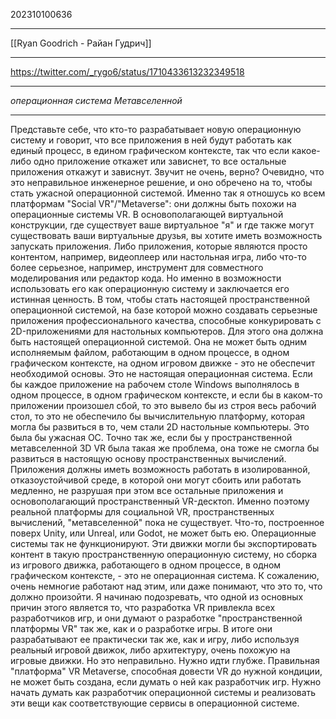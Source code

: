 202310100636
***
[[Ryan Goodrich - Райан Гудрич]]
***
https://twitter.com/_rygo6/status/1710433613232349518
***
*операционная система Метавселенной*
***
Представьте себе, что кто-то разрабатывает новую операционную систему и говорит, что все приложения в ней будут работать как единый процесс, в едином графическом контексте, так что если какое-либо одно приложение откажет или зависнет, то все остальные приложения откажут и зависнут. 
Звучит не очень, верно? 
Очевидно, что это неправильное инженерное решение, и оно обречено на то, чтобы стать ужасной операционной системой. 
Именно так я отношусь ко всем платформам "Social VR"/"Metaverse": они должны быть похожи на операционные системы VR. 
В основополагающей виртуальной конструкции, где существует ваше виртуальное "я" и где также могут существовать ваши виртуальные друзья, вы хотите иметь возможность запускать приложения. 
Либо приложения, которые являются просто контентом, например, видеоплеер или настольная игра, либо что-то более серьезное, например, инструмент для совместного моделирования или редактор кода. 
Но именно в возможности использовать его как операционную систему и заключается его истинная ценность. 
В том, чтобы стать настоящей пространственной операционной системой, на базе которой можно создавать серьезные приложения профессионального качества, способные конкурировать с 2D-приложениями для настольных компьютеров. 
Для этого она должна быть настоящей операционной системой. 
Она не может быть одним исполняемым файлом, работающим в одном процессе, в одном графическом контексте, на одном игровом движке - это не обеспечит необходимой основы. 
Это не настоящая операционная система. 
Если бы каждое приложение на рабочем столе Windows выполнялось в одном процессе, в одном графическом контексте, и если бы в каком-то приложении произошел сбой, то это вывело бы из строя весь рабочий стол, то это не обеспечило бы вычислительную платформу, которая могла бы развиться в то, чем стали 2D настольные компьютеры. 
Это была бы ужасная ОС. 
Точно так же, если бы у пространственной метавселенной 3D VR была такая же проблема, она тоже не смогла бы развиться в настоящую основу пространственных вычислений. 
Приложения должны иметь возможность работать в изолированной, отказоустойчивой среде, в которой они могут сбоить или работать медленно, не разрушая при этом все остальные приложения и основополагающий пространственный VR-десктоп. 
Именно поэтому реальной платформы для социальной VR, пространственных вычислений, "метавселенной" пока не существует. 
Что-то, построенное поверх Unity, или Unreal, или Godot, не может быть ею. 
Операционные системы так не функционируют. 
Эти движки могли бы экспортировать контент в такую пространственную операционную систему, но сборка из игрового движка, работающего в одном процессе, в одном графическом контексте, - это не операционная система. 
К сожалению, очень немногие работают над этим, или даже понимают, что это то, что должно произойти. 
Я начинаю подозревать, что одной из основных причин этого является то, что разработка VR привлекла всех разработчиков игр, и они думают о разработке "пространственной платформы VR" так же, как и о разработке игры. 
В итоге они разрабатывают ее практически так же, как и игру, либо используя реальный игровой движок, либо архитектуру, очень похожую на игровые движки. 
Но это неправильно. 
Нужно идти глубже. 
Правильная "платформа" VR Metaverse, способная довести VR до нужной кондиции, не может быть создана, если думать о ней как разработчик игр. 
Нужно начать думать как разработчик операционной системы и реализовать эти вещи как соответствующие сервисы в операционной системе.